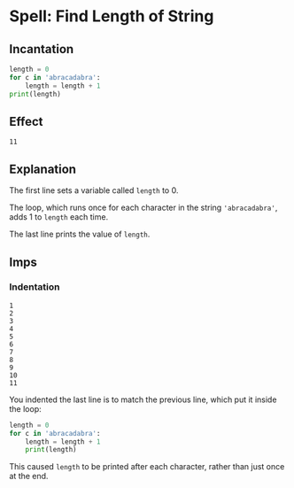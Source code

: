 # Spell: Find Length of String

## Incantation

```python
length = 0
for c in 'abracadabra':
    length = length + 1
print(length)
```

## Effect

```
11
```

## Explanation

The first line sets a variable called `length` to 0.

The loop, which runs once for each character in the string `'abracadabra'`, adds 1 to
`length` each time.

The last line prints the value of `length`.

## Imps

### Indentation

```
1
2
3
4
5
6
7
8
9
10
11
```

You indented the last line is to match the previous line, which put
it inside the loop:

```python
length = 0
for c in 'abracadabra':
    length = length + 1
    print(length)
```

This caused `length` to be printed after each character, rather than just once at the
end.